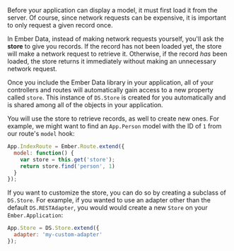 Before your application can display a model, it must first load it from
the server. Of course, since network requests can be expensive, it is
important to only request a given record once. 

In Ember Data, instead of making network requests yourself, you'll ask
the **store** to give you records. If the record has not been loaded
yet, the store will make a network request to retrieve it. Otherwise, if
the record _has_ been loaded, the store returns it immediately without
making an unnecessary network request.

Once you include the Ember Data library in your application, all of your
controllers and routes will automatically gain access to a new property
called `store`. This instance of `DS.Store` is created for you
automatically and is shared among all of the objects in your
application.

You will use the store to retrieve records, as well to create new
ones. For example, we might want to find an `App.Person` model with the ID of `1`
from our route's `model` hook:

```js
App.IndexRoute = Ember.Route.extend({
  model: function() {
    var store = this.get('store');
    return store.find('person', 1)
  }
});
```

If you want to customize the store, you can do so by creating a subclass
of `DS.Store`. For example, if you wanted to use an adapter other than the
default `DS.RESTAdapter`, you would would create a new `Store` on your
`Ember.Application`:

```js
App.Store = DS.Store.extend({
  adapter: 'my-custom-adapter'
});
```
